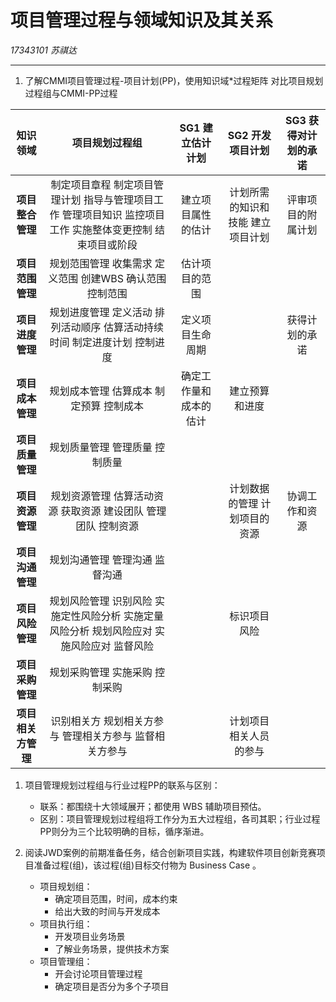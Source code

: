 # 项目管理过程与领域知识及其关系
*17343101 苏祺达*

---

1. 了解CMMI项目管理过程-项目计划(PP)，使用知识域*过程矩阵 对比项目规划过程组与CMMI-PP过程

|知识领域|项目规划过程组|SG1 建立估计计划|SG2 开发项目计划|SG3 获得对计划的承诺|
|:---:|:---:|:---:|:---:|:---:|
|**项目整合管理**|制定项目章程&#10;制定项目管理计划&#10;指导与管理项目工作&#10;管理项目知识&#10;监控项目工作&#10;实施整体变更控制&#10;结束项目或阶段|建立项目属性的估计|计划所需的知识和技能&#10;建立项目计划|评审项目的附属计划|
|**项目范围管理**|规划范围管理&#10;收集需求&#10;定义范围&#10;创建WBS&#10;确认范围&#10;控制范围|估计项目的范围|&emsp;|&emsp;|
|**项目进度管理**|规划进度管理&#10;定义活动&#10;排列活动顺序&#10;估算活动持续时间&#10;制定进度计划&#10;控制进度|定义项目生命周期|&emsp;|获得计划的承诺|
|**项目成本管理**|规划成本管理&#10;估算成本&#10;制定预算&#10;控制成本|确定工作量和成本的估计|建立预算和进度|&emsp;|
|**项目质量管理**|规划质量管理&#10;管理质量&#10;控制质量|&emsp;|&emsp;|&emsp;|
|**项目资源管理**|规划资源管理&#10;估算活动资源&#10;获取资源&#10;建设团队&#10;管理团队&#10;控制资源|&emsp;|计划数据的管理&#10;计划项目的资源|协调工作和资源|
|**项目沟通管理**|规划沟通管理&#10;管理沟通&#10;监督沟通|&emsp;|&emsp;|&emsp;|
|**项目风险管理**|规划风险管理&#10;识别风险&#10;实施定性风险分析&#10;实施定量风险分析&#10;规划风险应对&#10;实施风险应对&#10;监督风险|&emsp;|标识项目风险|&emsp;|
|**项目采购管理**|规划采购管理&#10;实施采购&#10;控制采购|&emsp;|&emsp;|&emsp;|
|**项目相关方管理**|识别相关方&#10;规划相关方参与&#10;管理相关方参与&#10;监督相关方参与|&emsp;|计划项目相关人员的参与|&emsp;|

1. 项目管理规划过程组与行业过程PP的联系与区别：
    * 联系：都围绕十大领域展开；都使用 WBS 辅助项目预估。
    * 区别：项目管理规划过程组将工作分为五大过程组，各司其职；行业过程PP则分为三个比较明确的目标，循序渐进。

1. 阅读JWD案例的前期准备任务，结合创新项目实践，构建软件项目创新竞赛项目准备过程(组)，该过程(组)目标交付物为 Business Case 。 
    * 项目规划组：
        * 确定项目范围，时间，成本约束
        * 给出大致的时间与开发成本
    * 项目执行组：
        * 开发项目业务场景
        * 了解业务场景，提供技术方案
    * 项目管理组：
        * 开会讨论项目管理过程
        * 确定项目是否分为多个子项目